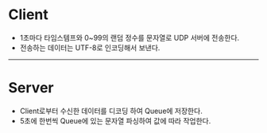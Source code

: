 # Client

- 1초마다 타임스템프와 0~99의 랜덤 정수를 문자열로 UDP 서버에 전송한다.
- 전송하는 데이터는 UTF-8로 인코딩해서 보낸다.

---

# Server

- Client로부터 수신한 데이터를 디코딩 하여 Queue에 저장한다.
- 5초에 한번씩 Queue에 있는 문자열 파싱하여 값에 따라 작업한다.


